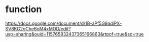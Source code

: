 # function

https://docs.google.com/document/d/1B-aPf5G9adiPX-SV8KG2gChe6oM4xMOD/edit?usp=sharing&ouid=115765832437365166863&rtpof=true&sd=true
